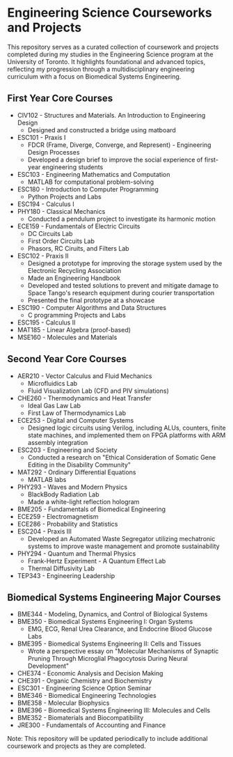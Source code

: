 # Engineering Science Courseworks and Projects
This repository serves as a curated collection of coursework and projects completed during my studies in the Engineering Science program at the University of Toronto. It highlights foundational and advanced topics, reflecting my progression through a multidisciplinary engineering curriculum with a focus on Biomedical Systems Engineering.

## First Year Core Courses
* CIV102 - Structures and Materials. An Introduction to Engineering Design
  * Designed and constructed a bridge using matboard
* ESC101 - Praxis I
  * FDCR (Frame, Diverge, Converge, and Represent) - Engineering Design Processes
  * Developed a design brief to improve the social experience of first-year engineering students
* ESC103 - Engineering Mathematics and Computation
  * MATLAB for computational problem-solving
* ESC180 - Introduction to Computer Programming
  * Python Projects and Labs
* ESC194 - Calculus I
* PHY180 - Classical Mechanics
  * Conducted a pendulum project to investigate its harmonic motion
* ECE159 - Fundamentals of Electric Circuits
  * DC Circuits Lab
  * First Order Circuits Lab
  * Phasors, RC Ciruits, and Filters Lab
* ESC102 - Praxis II
  * Designed a prototype for improving the storage system used by the Electronic Recycling Association
  * Made an Engineering Handbook
  * Developed and tested solutions to prevent and mitigate damage to Space Tango's research equipment during courier transportation
  * Presented the final prototype at a showcase
* ESC190 - Computer Algorithms and Data Structures
  * C programming Projects and Labs
* ESC195 - Calculus II
* MAT185 - Linear Algebra (proof-based)
* MSE160 - Molecules and Materials

## Second Year Core Courses
* AER210 - Vector Calculus and Fluid Mechanics
  * Microfluidics Lab
  * Fluid Visualization Lab (CFD and PIV simulations)
* CHE260 - Thermodynamics and Heat Transfer
  * Ideal Gas Law Lab
  * First Law of Thermodynamics Lab
* ECE253 - Digital and Computer Systems
  * Designed logic circuits using Verilog, including ALUs, counters, finite state machines, and implemented them on FPGA platforms with ARM assembly integration
* ESC203 - Engineering and Society
  * Conducted a research on "Ethical Consideration of Somatic Gene Editing in the Disability Community"
* MAT292 - Ordinary Differential Equations
  * MATLAB labs
* PHY293 - Waves and Modern Physics
  * BlackBody Radiation Lab
  * Made a white-light reflection hologram
* BME205 - Fundamentals of Biomedical Engineering
* ECE259 - Electromagnetism
* ECE286 - Probability and Statistics
* ESC204 - Praxis III
  * Developed an Automated Waste Segregator utilizing mechatronic systems to improve waste management and promote sustainability
* PHY294 - Quantum and Thermal Physics
  * Frank-Hertz Experiment - A Quantum Effect Lab
  * Thermal Diffusivity Lab
* TEP343 - Engineering Leadership

## Biomedical Systems Engineering Major Courses
* BME344 - Modeling, Dynamics, and Control of Biological Systems
* BME350 - Biomedical Systems Engineering I: Organ Systems
  * EMG, ECG, Renal Urea Clearance, and Endocrine Blood Glucose Labs
* BME395 - Biomedical Systems Engineering II: Cells and Tissues
  * Wrote a perspective essay on "Molecular Mechanisms of Synaptic Pruning Through Microglial Phagocytosis During Neural Development"
* CHE374 - Economic Analysis and Decision Making
* CHE391 - Organic Chemistry and Biochemistry
* ESC301 - Engineering Science Option Seminar
* BME346 - Biomedical Engineering Technologies
* BME358 - Molecular Biophysics
* BME396 - Biomedical Systems Engineering III: Molecules and Cells
* BME352 - Biomaterials and Biocompatibility
* JRE300 - Fundamentals of Accounting and Finance


Note: This repository will be updated periodically to include additional coursework and projects as they are completed.
    
